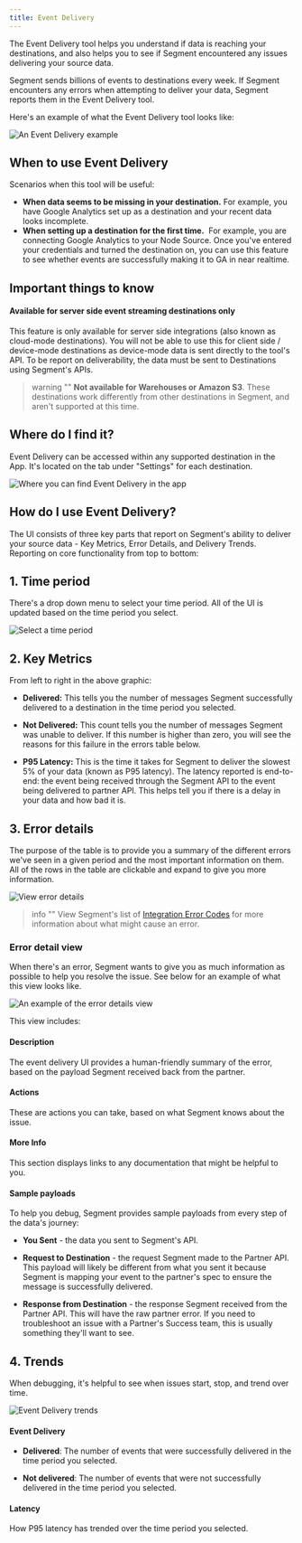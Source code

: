 ```yaml
---
title: Event Delivery
---
```


The Event Delivery tool helps you understand if data is reaching your destinations, and also helps you to see if Segment encountered any issues delivering your source data. 

Segment sends billions of events to destinations every week. If Segment encounters any errors when attempting to deliver your data, Segment reports them in the Event Delivery tool.

Here's an example of what the Event Delivery tool looks like:

![An Event Delivery example](images/edelivery_jXaoBuF6.png)

## When to use Event Delivery

Scenarios when this tool will be useful: 

- **When data seems to be missing in your destination.**
  For example, you have Google Analytics set up as a destination and your recent data looks incomplete.
- **When setting up a destination for the first time.** 
  For example, you are connecting Google Analytics to your Node Source. Once you've entered your credentials and turned the destination on, you can use this feature to see whether events are successfully making it to GA in near realtime. 


## Important things to know

#### Available for server side event streaming destinations only

This feature is only available for server side integrations (also known as cloud-mode destinations). You will not be able to use this for client side / device-mode destinations as device-mode data is sent directly to the tool's API. To be report on deliverability, the data must be sent to Destinations using Segment's APIs. 

> warning ""
> **Not available for Warehouses or Amazon S3**. These destinations work differently from other destinations in Segment, and aren't supported at this time.


## Where do I find it? 

Event Delivery can be accessed within any supported destination in the App. It's located on the tab under "Settings" for each destination. 

![Where you can find Event Delivery in the app](images/find-edelivery.png)


## How do I use Event Delivery?

The UI consists of three key parts that report on Segment's ability to deliver your source data - Key Metrics, Error Details, and Delivery Trends. Reporting on core functionality from top to bottom: 

## 1. Time period


There's a drop down menu to select your time period. All of the UI is updated based on the time period you select. 

![Select a time period](images/edelivery_Qs4r85sc.png)

## 2. Key Metrics

From left to right in the above graphic:

- **Delivered:** This tells you the number of messages Segment successfully delivered to a destination in the time period you selected.

- **Not Delivered:** This count tells you the number of messages Segment was unable to deliver. If this number is higher than zero, you will see the reasons for this failure in the errors table below. 

- **P95 Latency:** This is the time it takes for Segment to deliver the slowest 5% of your data (known as P95 latency). The latency reported is end-to-end: the event being received through the Segment API to the event being delivered to partner API. This helps tell you if there is a delay in your data and how bad it is.


## 3. Error details

The purpose of the table is to provide you a summary of the different errors we've seen in a given period and the most important information on them. All of the rows in the table are clickable and expand to give you more information. 

![View error details](images/edelivery_V6hldpCl.png)

> info ""
> View Segment's list of [Integration Error Codes](/docs/connections/integration_error_codes/) for more information about what might cause an error.

### Error detail view

When there's an error, Segment wants to give you as much information as possible to help you resolve the issue. See below for an example of what this view looks like. 

![An example of the error details view](images/edelivery_CgNb4wVN.png)

This view includes: 

#### Description

The event delivery UI provides a human-friendly summary of the error, based on the payload Segment received back from the partner.

#### Actions

These are actions you can take, based on what Segment knows about the issue. 

#### More Info

This section displays links to any documentation that might be helpful to you. 


#### Sample payloads

To help you debug, Segment provides sample payloads from every step of the data's journey:

- **You Sent** - the data you sent to Segment's API.

- **Request to Destination** - the request Segment made to the Partner API. This payload will likely be different from what you sent it because Segment is mapping your event to the partner's spec to ensure the message is successfully delivered. 

- **Response from Destination** - the response Segment received from the Partner API. This will have the raw partner error. If you need to troubleshoot an issue with a Partner's Success team, this is usually something they'll want to see. 


## 4. Trends

When debugging, it's helpful to see when issues start, stop, and trend over time. 

![Event Delivery trends](images/edelivery_9FRFTAso.png)

#### Event Delivery

- **Delivered**: The number of events that were successfully delivered in the time period you selected. 

- **Not delivered**: The number of events that were not successfully delivered in the time period you selected. 


#### Latency

How P95 latency has trended over the time period you selected.
